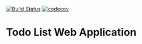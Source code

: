 [![Build Status](https://www.travis-ci.com/coffeeturbo/todo.svg?branch=master)](https://www.travis-ci.com/coffeeturbo/todo)
[![codecov](https://codecov.io/gh/coffeeturbo/todo/branch/master/graph/badge.svg)](https://codecov.io/gh/coffeeturbo/todo)

# Todo List Web Application

